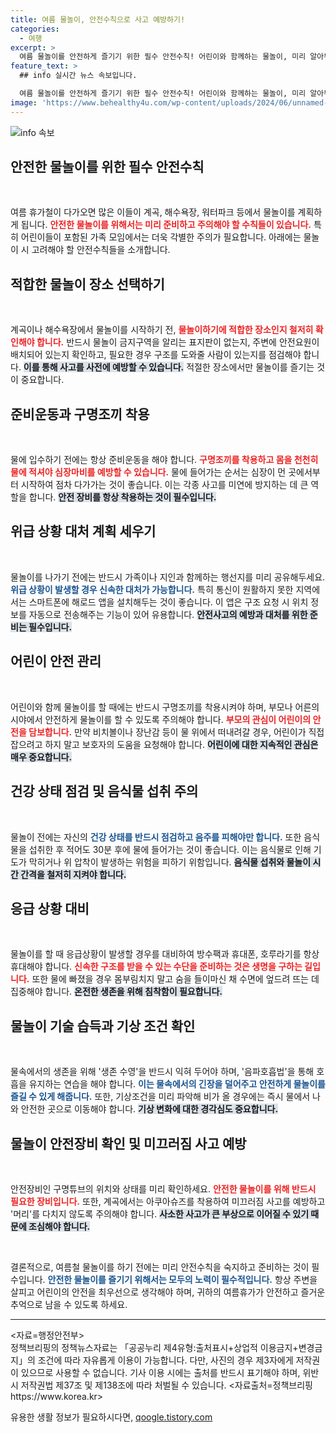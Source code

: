```yaml
---
title: 여름 물놀이, 안전수칙으로 사고 예방하기!
categories:
  - 여행
excerpt: >
  여름 물놀이를 안전하게 즐기기 위한 필수 안전수칙! 어린이와 함께하는 물놀이, 미리 알아둬야 할 꿀팁과 사고 예방 노하우를 공개합니다. 이번 휴가는 걱정 없이 즐기세요!
feature_text: >
  ## info 실시간 뉴스 속보입니다.

  여름 물놀이를 안전하게 즐기기 위한 필수 안전수칙! 어린이와 함께하는 물놀이, 미리 알아둬야 할 꿀팁과 사고 예방 노하우를 공개합니다. 이번 휴가는 걱정 없이 즐기세요!
image: 'https://www.behealthy4u.com/wp-content/uploads/2024/06/unnamed-file.png'
---
```


<p><img src="https://www.behealthy4u.com/wp-content/uploads/2024/06/unnamed-file.png" alt="info 속보" /></p>

<h2 data-ke-size="size26">안전한 물놀이를 위한 필수 안전수칙</h2>

<p data-ke-size="size16">&nbsp;</p>

<p>여름 휴가철이 다가오면 많은 이들이 계곡, 해수욕장, 워터파크 등에서 물놀이를 계획하게 됩니다. <b><span style="color: #ee2323;">안전한 물놀이를 위해서는 미리 준비하고 주의해야 할 수칙들이 있습니다.</span></b> 특히 어린이들이 포함된 가족 모임에서는 더욱 각별한 주의가 필요합니다. 아래에는 물놀이 시 고려해야 할 안전수칙들을 소개합니다.</p>

<h2 data-ke-size="size26">적합한 물놀이 장소 선택하기</h2>

<p data-ke-size="size16">&nbsp;</p>

<p>계곡이나 해수욕장에서 물놀이를 시작하기 전, <b><span style="color: #ee2323;">물놀이하기에 적합한 장소인지 철저히 확인해야 합니다.</span></b> 반드시 물놀이 금지구역을 알리는 표지판이 없는지, 주변에 안전요원이 배치되어 있는지 확인하고, 필요한 경우 구조를 도와줄 사람이 있는지를 점검해야 합니다. <b><span style="background-color: #21538527;">이를 통해 사고를 사전에 예방할 수 있습니다.</span></b> 적절한 장소에서만 물놀이를 즐기는 것이 중요합니다.</p>

<h2 data-ke-size="size26">준비운동과 구명조끼 착용</h2>

<p data-ke-size="size16">&nbsp;</p>

<p>물에 입수하기 전에는 항상 준비운동을 해야 합니다. <b><span style="color: #ee2323;">구명조끼를 착용하고 몸을 천천히 물에 적셔야 심장마비를 예방할 수 있습니다.</span></b> 물에 들어가는 순서는 심장이 먼 곳에서부터 시작하여 점차 다가가는 것이 좋습니다. 이는 각종 사고를 미연에 방지하는 데 큰 역할을 합니다. <b><span style="background-color: #21538527;">안전 장비를 항상 착용하는 것이 필수입니다.</span></b></p>

<h2 data-ke-size="size26">위급 상황 대처 계획 세우기</h2>

<p data-ke-size="size16">&nbsp;</p>

<p>물놀이를 나가기 전에는 반드시 가족이나 지인과 함께하는 행선지를 미리 공유해두세요. <b><span style="color: #1a5490;">위급 상황이 발생할 경우 신속한 대처가 가능합니다.</span></b> 특히 통신이 원활하지 못한 지역에서는 스마트폰에 해로드 앱을 설치해두는 것이 좋습니다. 이 앱은 구조 요청 시 위치 정보를 자동으로 전송해주는 기능이 있어 유용합니다. <b><span style="background-color: #21538527;">안전사고의 예방과 대처를 위한 준비는 필수입니다.</span></b></p>

<h2 data-ke-size="size26">어린이 안전 관리</h2>

<p data-ke-size="size16">&nbsp;</p>

<p>어린이와 함께 물놀이를 할 때에는 반드시 구명조끼를 착용시켜야 하며, 부모나 어른의 시야에서 안전하게 물놀이를 할 수 있도록 주의해야 합니다. <b><span style="color: #ee2323;">부모의 관심이 어린이의 안전을 담보합니다.</span></b> 만약 비치볼이나 장난감 등이 물 위에서 떠내려갈 경우, 어린이가 직접 잡으려고 하지 말고 보호자의 도움을 요청해야 합니다. <b><span style="background-color: #21538527;">어린이에 대한 지속적인 관심은 매우 중요합니다.</span></b></p>

<h2 data-ke-size="size26">건강 상태 점검 및 음식물 섭취 주의</h2>

<p data-ke-size="size16">&nbsp;</p>

<p>물놀이 전에는 자신의 <b><span style="color: #1a5490;">건강 상태를 반드시 점검하고 음주를 피해야만 합니다.</span></b> 또한 음식물을 섭취한 후 적어도 30분 후에 물에 들어가는 것이 좋습니다. 이는 음식물로 인해 기도가 막히거나 위 압착이 발생하는 위험을 피하기 위함입니다. <b><span style="background-color: #21538527;">음식물 섭취와 물놀이 시간 간격을 철저히 지켜야 합니다.</span></b></p>

<h2 data-ke-size="size26">응급 상황 대비</h2>

<p data-ke-size="size16">&nbsp;</p>

<p>물놀이를 할 때 응급상황이 발생할 경우를 대비하여 방수팩과 휴대폰, 호루라기를 항상 휴대해야 합니다. <b><span style="color: #ee2323;">신속한 구조를 받을 수 있는 수단을 준비하는 것은 생명을 구하는 길입니다.</span></b> 또한 물에 빠졌을 경우 몸부림치지 말고 숨을 들이마신 채 수면에 엎드려 뜨는 데 집중해야 합니다. <b><span style="background-color: #21538527;">온전한 생존을 위해 침착함이 필요합니다.</span></b></p>

<h2 data-ke-size="size26">물놀이 기술 습득과 기상 조건 확인</h2>

<p data-ke-size="size16">&nbsp;</p>

<p>물속에서의 생존을 위해 '생존 수영'을 반드시 익혀 두어야 하며, '음파호흡법'을 통해 호흡을 유지하는 연습을 해야 합니다. <b><span style="color: #1a5490;">이는 물속에서의 긴장을 덜어주고 안전하게 물놀이를 즐길 수 있게 해줍니다.</span></b> 또한, 기상조건을 미리 파악해 비가 올 경우에는 즉시 물에서 나와 안전한 곳으로 이동해야 합니다. <b><span style="background-color: #21538527;">기상 변화에 대한 경각심도 중요합니다.</span></b></p>

<h2 data-ke-size="size26">물놀이 안전장비 확인 및 미끄러짐 사고 예방</h2>

<p data-ke-size="size16">&nbsp;</p>

<p>안전장비인 구명튜브의 위치와 상태를 미리 확인하세요. <b><span style="color: #ee2323;">안전한 물놀이를 위해 반드시 필요한 장비입니다.</span></b> 또한, 계곡에서는 아쿠아슈즈를 착용하여 미끄러짐 사고를 예방하고 '머리'를 다치지 않도록 주의해야 합니다. <b><span style="background-color: #21538527;">사소한 사고가 큰 부상으로 이어질 수 있기 때문에 조심해야 합니다.</span></b></p>

<p data-ke-size="size16">&nbsp;</p>

<p>결론적으로, 여름철 물놀이를 하기 전에는 미리 안전수칙을 숙지하고 준비하는 것이 필수입니다. 
<b><span style="color: #1a5490;">안전한 물놀이를 즐기기 위해서는 모두의 노력이 필수적입니다.</span></b> 항상 주변을 살피고 어린이의 안전을 최우선으로 생각해야 하며, 귀하의 여름휴가가 안전하고 즐거운 추억으로 남을 수 있도록 하세요. </p>

<hr>

<p>&lt;자료=행정안전부&gt;<br />
정책브리핑의 정책뉴스자료는 「공공누리 제4유형:출처표시+상업적 이용금지+변경금지」의 조건에 따라 자유롭게 이용이 가능합니다. 다만, 사진의 경우 제3자에게 저작권이 있으므로 사용할 수 없습니다. 기사 이용 시에는 출처를 반드시 표기해야 하며, 위반 시 저작권법 제37조 및 제138조에 따라 처벌될 수 있습니다. &lt;자료출처=정책브리핑 https://www.korea.kr> </p>
유용한 생활 정보가 필요하시다면, <a href="https://qoogle.tistory.com" rel="dofollow">qoogle.tistory.com</a>


